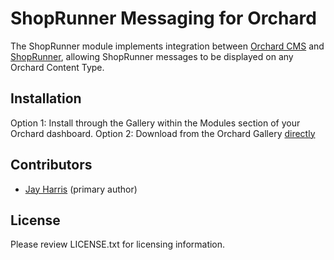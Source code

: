 ShopRunner Messaging for Orchard
===========================

The ShopRunner module implements integration between [Orchard CMS](http://orchardproject.net) and [ShopRunner](http://www.shoprunner.com), allowing ShopRunner messages to be displayed on any Orchard Content Type.


## Installation

Option 1: Install through the Gallery within the Modules section of your Orchard dashboard.
Option 2: Download from the Orchard Gallery [directly](http://gallery.orchardproject.net/List/Modules/Orchard.Module.Arana.ShopRunner)


## Contributors

- [Jay Harris](http://github.com/JayHarris) (primary author)



## License

Please review LICENSE.txt for licensing information.